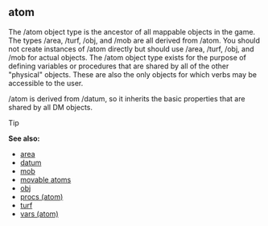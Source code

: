 ## atom


The /atom object type is the ancestor of all mappable objects
in the game. The types /area, /turf, /obj, and /mob are all derived from
/atom. You should not create instances of /atom directly but should use
/area, /turf, /obj, and /mob for actual objects. The /atom object type
exists for the purpose of defining variables or procedures that are
shared by all of the other \"physical\" objects. These are also the only
objects for which verbs may be accessible to the user. 

/atom is
derived from /datum, so it inherits the basic properties that are shared
by all DM objects.

> [!TIP] 
> **See also:**
> +   [area](/ref/area.md) 
> +   [datum](/ref/datum.md) 
> +   [mob](/ref/mob.md) 
> +   [movable atoms](/ref/atom/movable.md) 
> +   [obj](/ref/obj.md) 
> +   [procs (atom)](/ref/atom/proc.md) 
> +   [turf](/ref/turf.md) 
> +   [vars (atom)](/ref/atom/var.md) 